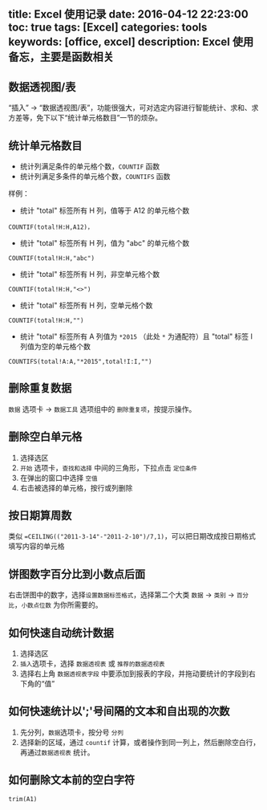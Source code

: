 title: Excel 使用记录
date: 2016-04-12 22:23:00
toc: true
tags: [Excel]
categories: tools
keywords: [office, excel]
description: Excel 使用备忘，主要是函数相关
---

## 数据透视图/表

“插入” -> “数据透视图/表”，功能很强大，可对选定内容进行智能统计、求和、求方差等，免下以下“统计单元格数目”一节的烦杂。

<!--more-->

## 统计单元格数目

* 统计列满足条件的单元格个数，`COUNTIF` 函数
* 统计列满足多条件的单元格个数，`COUNTIFS` 函数

样例：

* 统计 "total" 标签所有 H 列，值等于 A12 的单元格个数

```
COUNTIF(total!H:H,A12)，
```

* 统计 "total" 标签所有 H 列，值为 "abc" 的单元格个数

```
COUNTIF(total!H:H,"abc")
```

* 统计 "total" 标签所有 H 列，非空单元格个数

```
COUNTIF(total!H:H,"<>")
```

* 统计 "total" 标签所有 H 列，空单元格个数

```
COUNTIF(total!H:H,"")
```

* 统计 "total" 标签所有 A 列值为 `*2015` （此处 `*` 为通配符）且 "total" 标签 I 列值为空的单元格个数

```
COUNTIFS(total!A:A,"*2015",total!I:I,"")
```


## 删除重复数据
`数据` 选项卡 -> `数据工具` 选项组中的 `删除重复项`，按提示操作。

## 删除空白单元格

1. 选择选区
2. `开始` 选项卡，`查找和选择` 中间的三角形，下拉点击 `定位条件`
3. 在弹出的窗口中选择 `空值`
4. 右击被选择的单元格，按行或列删除

## 按日期算周数

类似 `=CEILING(("2011-3-14"-"2011-2-10")/7,1)`，可以把日期改成按日期格式填写内容的单元格

## 饼图数字百分比到小数点后面

右击饼图中的数字，选择`设置数据标签格式`，选择第二个大类 `数据` -> `类别` -> `百分比`，`小数点位数` 为你所需要的。

## 如何快速自动统计数据
1. 选择选区
2. `插入`选项卡，选择 `数据透视表` 或 `推荐的数据透视表`
3. 选择右上角 `数据透视表字段` 中要添加到报表的字段，并拖动要统计的字段到右下角的“值”

## 如何快速统计以';'号间隔的文本和自出现的次数

1. 先分列，`数据`选项卡，按分号 `分列`
2. 选择新的区域，通过 `countif` 计算，或者操作到同一列上，然后删除空白行，再通过`数据透视表` 统计。

## 如何删除文本前的空白字符

`trim(A1)`
